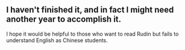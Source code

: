 ## I haven't finished it, and in fact I might need another year to accomplish it.

I hope it would be helpful to those who want to read Rudin but fails to understand English as Chinese students.
